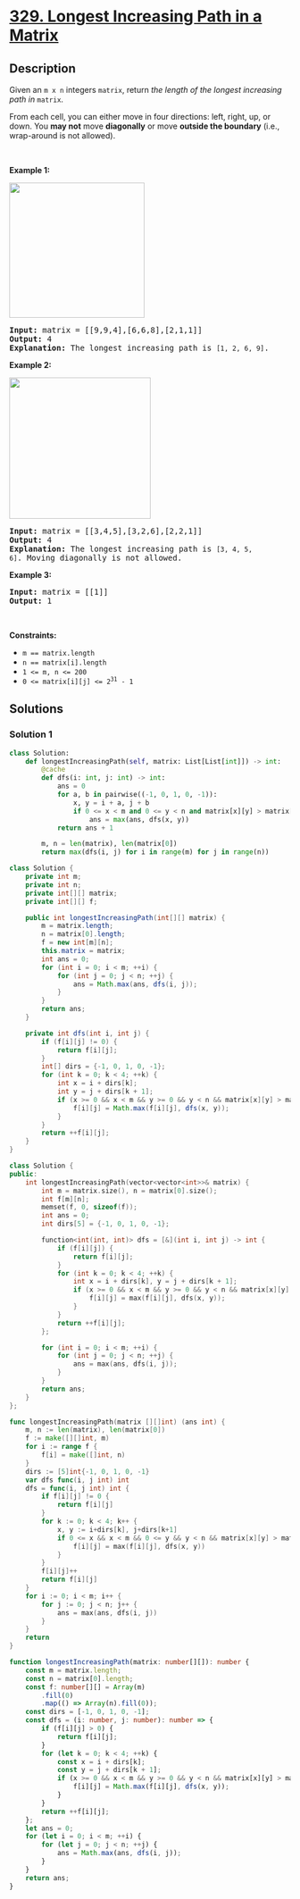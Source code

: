 # [329. Longest Increasing Path in a Matrix](https://leetcode.com/problems/longest-increasing-path-in-a-matrix)


## Description

<p>Given an <code>m x n</code> integers <code>matrix</code>, return <em>the length of the longest increasing path in </em><code>matrix</code>.</p>

<p>From each cell, you can either move in four directions: left, right, up, or down. You <strong>may not</strong> move <strong>diagonally</strong> or move <strong>outside the boundary</strong> (i.e., wrap-around is not allowed).</p>

<p>&nbsp;</p>
<p><strong class="example">Example 1:</strong></p>
<img alt="" src="https://spcdn.pages.dev/leetcode/problems/0329.Longest%20Increasing%20Path%20in%20a%20Matrix/images/grid1.jpg" style="width: 242px; height: 242px;" />
<pre>
<strong>Input:</strong> matrix = [[9,9,4],[6,6,8],[2,1,1]]
<strong>Output:</strong> 4
<strong>Explanation:</strong> The longest increasing path is <code>[1, 2, 6, 9]</code>.
</pre>

<p><strong class="example">Example 2:</strong></p>
<img alt="" src="https://spcdn.pages.dev/leetcode/problems/0329.Longest%20Increasing%20Path%20in%20a%20Matrix/images/tmp-grid.jpg" style="width: 253px; height: 253px;" />
<pre>
<strong>Input:</strong> matrix = [[3,4,5],[3,2,6],[2,2,1]]
<strong>Output:</strong> 4
<strong>Explanation: </strong>The longest increasing path is <code>[3, 4, 5, 6]</code>. Moving diagonally is not allowed.
</pre>

<p><strong class="example">Example 3:</strong></p>

<pre>
<strong>Input:</strong> matrix = [[1]]
<strong>Output:</strong> 1
</pre>

<p>&nbsp;</p>
<p><strong>Constraints:</strong></p>

<ul>
	<li><code>m == matrix.length</code></li>
	<li><code>n == matrix[i].length</code></li>
	<li><code>1 &lt;= m, n &lt;= 200</code></li>
	<li><code>0 &lt;= matrix[i][j] &lt;= 2<sup>31</sup> - 1</code></li>
</ul>

## Solutions

### Solution 1

<!-- tabs:start -->

```python
class Solution:
    def longestIncreasingPath(self, matrix: List[List[int]]) -> int:
        @cache
        def dfs(i: int, j: int) -> int:
            ans = 0
            for a, b in pairwise((-1, 0, 1, 0, -1)):
                x, y = i + a, j + b
                if 0 <= x < m and 0 <= y < n and matrix[x][y] > matrix[i][j]:
                    ans = max(ans, dfs(x, y))
            return ans + 1

        m, n = len(matrix), len(matrix[0])
        return max(dfs(i, j) for i in range(m) for j in range(n))
```

```java
class Solution {
    private int m;
    private int n;
    private int[][] matrix;
    private int[][] f;

    public int longestIncreasingPath(int[][] matrix) {
        m = matrix.length;
        n = matrix[0].length;
        f = new int[m][n];
        this.matrix = matrix;
        int ans = 0;
        for (int i = 0; i < m; ++i) {
            for (int j = 0; j < n; ++j) {
                ans = Math.max(ans, dfs(i, j));
            }
        }
        return ans;
    }

    private int dfs(int i, int j) {
        if (f[i][j] != 0) {
            return f[i][j];
        }
        int[] dirs = {-1, 0, 1, 0, -1};
        for (int k = 0; k < 4; ++k) {
            int x = i + dirs[k];
            int y = j + dirs[k + 1];
            if (x >= 0 && x < m && y >= 0 && y < n && matrix[x][y] > matrix[i][j]) {
                f[i][j] = Math.max(f[i][j], dfs(x, y));
            }
        }
        return ++f[i][j];
    }
}
```

```cpp
class Solution {
public:
    int longestIncreasingPath(vector<vector<int>>& matrix) {
        int m = matrix.size(), n = matrix[0].size();
        int f[m][n];
        memset(f, 0, sizeof(f));
        int ans = 0;
        int dirs[5] = {-1, 0, 1, 0, -1};

        function<int(int, int)> dfs = [&](int i, int j) -> int {
            if (f[i][j]) {
                return f[i][j];
            }
            for (int k = 0; k < 4; ++k) {
                int x = i + dirs[k], y = j + dirs[k + 1];
                if (x >= 0 && x < m && y >= 0 && y < n && matrix[x][y] > matrix[i][j]) {
                    f[i][j] = max(f[i][j], dfs(x, y));
                }
            }
            return ++f[i][j];
        };

        for (int i = 0; i < m; ++i) {
            for (int j = 0; j < n; ++j) {
                ans = max(ans, dfs(i, j));
            }
        }
        return ans;
    }
};
```

```go
func longestIncreasingPath(matrix [][]int) (ans int) {
	m, n := len(matrix), len(matrix[0])
	f := make([][]int, m)
	for i := range f {
		f[i] = make([]int, n)
	}
	dirs := [5]int{-1, 0, 1, 0, -1}
	var dfs func(i, j int) int
	dfs = func(i, j int) int {
		if f[i][j] != 0 {
			return f[i][j]
		}
		for k := 0; k < 4; k++ {
			x, y := i+dirs[k], j+dirs[k+1]
			if 0 <= x && x < m && 0 <= y && y < n && matrix[x][y] > matrix[i][j] {
				f[i][j] = max(f[i][j], dfs(x, y))
			}
		}
		f[i][j]++
		return f[i][j]
	}
	for i := 0; i < m; i++ {
		for j := 0; j < n; j++ {
			ans = max(ans, dfs(i, j))
		}
	}
	return
}
```

```ts
function longestIncreasingPath(matrix: number[][]): number {
    const m = matrix.length;
    const n = matrix[0].length;
    const f: number[][] = Array(m)
        .fill(0)
        .map(() => Array(n).fill(0));
    const dirs = [-1, 0, 1, 0, -1];
    const dfs = (i: number, j: number): number => {
        if (f[i][j] > 0) {
            return f[i][j];
        }
        for (let k = 0; k < 4; ++k) {
            const x = i + dirs[k];
            const y = j + dirs[k + 1];
            if (x >= 0 && x < m && y >= 0 && y < n && matrix[x][y] > matrix[i][j]) {
                f[i][j] = Math.max(f[i][j], dfs(x, y));
            }
        }
        return ++f[i][j];
    };
    let ans = 0;
    for (let i = 0; i < m; ++i) {
        for (let j = 0; j < n; ++j) {
            ans = Math.max(ans, dfs(i, j));
        }
    }
    return ans;
}
```

<!-- tabs:end -->

<!-- end -->
